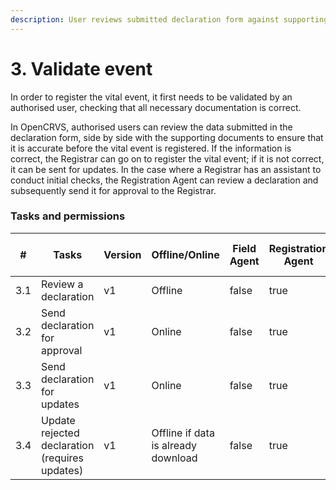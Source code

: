```yaml
---
description: User reviews submitted declaration form against supporting documents
---
```


# 3. Validate event

In order to register the vital event, it first needs to be validated by an authorised user, checking that all necessary documentation is correct.&#x20;

In OpenCRVS, authorised users can review the data submitted in the declaration form, side by side with the supporting documents to ensure that it is accurate before the vital event is registered. If the information is correct, the Registrar can go on to register the vital event; if it is not correct, it can be sent for updates. In the case where a Registrar has an assistant to conduct initial checks, the Registration Agent can review a declaration and subsequently send it for approval to the Registrar.

### Tasks and permissions

<table><thead><tr><th>#</th><th>Tasks</th><th>Version</th><th>Offline/Online</th><th data-type="checkbox">Field Agent</th><th data-type="checkbox">Registration Agent</th><th data-type="checkbox">Registrar</th><th data-type="checkbox">National Registrar</th><th data-type="checkbox">Performance Manager</th><th data-type="checkbox">Local System Admin</th><th data-type="checkbox">National System Admin</th></tr></thead><tbody><tr><td>3.1</td><td>Review a declaration</td><td>v1</td><td>Offline</td><td>false</td><td>true</td><td>true</td><td>true</td><td>false</td><td>false</td><td>false</td></tr><tr><td>3.2</td><td>Send declaration for approval</td><td>v1</td><td>Online</td><td>false</td><td>true</td><td>false</td><td>false</td><td>false</td><td>false</td><td>false</td></tr><tr><td>3.3</td><td>Send declaration for updates</td><td>v1</td><td>Online</td><td>false</td><td>true</td><td>true</td><td>true</td><td>false</td><td>false</td><td>false</td></tr><tr><td>3.4</td><td>Update rejected declaration (requires updates)</td><td>v1</td><td>Offline if data is already download</td><td>false</td><td>true</td><td>true</td><td>true</td><td>false</td><td>false</td><td>false</td></tr></tbody></table>

